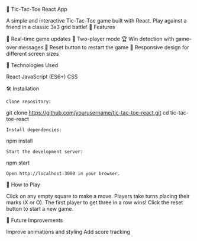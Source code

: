 🎯 Tic-Tac-Toe React App

A simple and interactive Tic-Tac-Toe game built with React. Play against a friend in a classic 3x3 grid battle! 🚀 Features

🔄 Real-time game updates
👥 Two-player mode
🏆 Win detection with game-over messages
🔄 Reset button to restart the game
📱 Responsive design for different screen sizes

🔧 Technologies Used

React
JavaScript (ES6+)
CSS

🛠️ Installation

    Clone repository:

git clone https://github.com/yourusername/tic-tac-toe-react.git
cd tic-tac-toe-react

    Install dependencies:

npm install

    Start the development server:

npm start

    Open http://localhost:3000 in your browser.

🎯 How to Play

Click on any empty square to make a move.
Players take turns placing their marks (X or O).
The first player to get three in a row wins!
Click the reset button to start a new game.

📌 Future Improvements

Improve animations and styling
Add score tracking